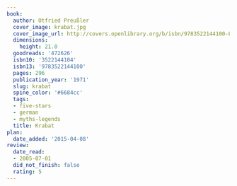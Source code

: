 ```yaml
---
book:
  author: Otfried Preußler
  cover_image: krabat.jpg
  cover_image_url: http://covers.openlibrary.org/b/isbn/9783522144100-L.jpg
  dimensions:
    height: 21.0
  goodreads: '472626'
  isbn10: '3522144104'
  isbn13: '9783522144100'
  pages: 296
  publication_year: '1971'
  slug: krabat
  spine_color: '#6684cc'
  tags:
  - five-stars
  - german
  - myths-legends
  title: Krabat
plan:
  date_added: '2015-04-08'
review:
  date_read:
  - 2005-07-01
  did_not_finish: false
  rating: 5
---
```

